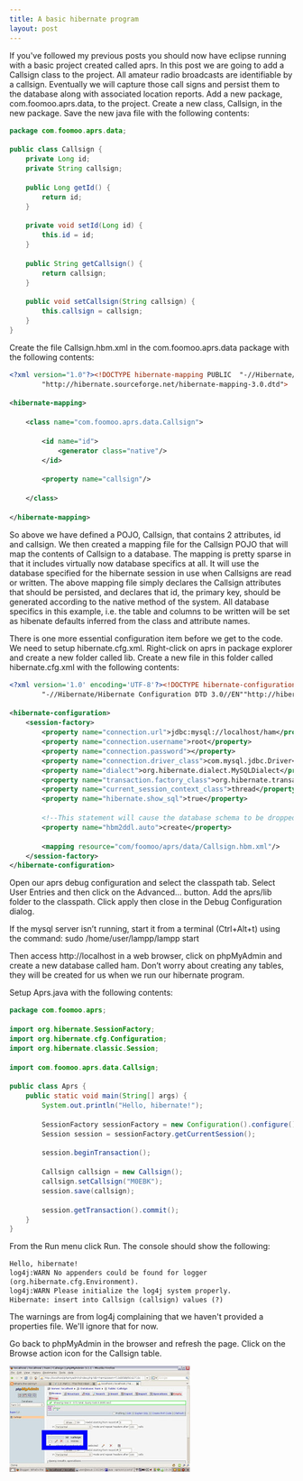 ```yaml
---
title: A basic hibernate program
layout: post
---
```

If you've followed my previous posts you should now have eclipse running with a basic project created called aprs. In this post we are going to add a Callsign class to the project. All amateur radio broadcasts are identifiable by a callsign. Eventually we will capture those call signs and persist them to the database along with associated location reports. Add a new package, com.foomoo.aprs.data, to the project. Create a new class, Callsign, in the new package. Save the new java file with the following contents: 

```java
package com.foomoo.aprs.data;

public class Callsign {
    private Long id;
    private String callsign;

    public Long getId() {
        return id;
    }

    private void setId(Long id) {
        this.id = id;
    }

    public String getCallsign() {
        return callsign;
    }

    public void setCallsign(String callsign) {
        this.callsign = callsign;
    }
}
```

Create the file Callsign.hbm.xml in the com.foomoo.aprs.data package with the following contents: 

```xml
<?xml version="1.0"?><!DOCTYPE hibernate-mapping PUBLIC  "-//Hibernate/Hibernate Mapping DTD 3.0//EN"
        "http://hibernate.sourceforge.net/hibernate-mapping-3.0.dtd">

<hibernate-mapping>

    <class name="com.foomoo.aprs.data.Callsign">

        <id name="id">
            <generator class="native"/>
        </id>

        <property name="callsign"/>

    </class>

</hibernate-mapping>
``` 

So above we have defined a POJO, Callsign, that contains 2 attributes, id and callsign. We then created a mapping file for the Callsign POJO that will map the contents of Callsign to a database. The mapping is pretty sparse in that it includes virtually now database specifics at all. It will use the database specified for the hibernate session in use when Callsigns are read or written. The above mapping file simply declares the Callsign attributes that should be persisted, and declares that id, the primary key, should be generated according to the native method of the system. All database specifics in this example, i.e. the table and columns to be written will be set as hibenate defaults inferred from the class and attribute names.

There is one more essential configuration item before we get to the code. We need to setup hibernate.cfg.xml. Right-click on aprs in package explorer and create a new folder called lib. Create a new file in this folder called hibernate.cfg.xml with the following contents:

```xml
<?xml version='1.0' encoding='UTF-8'?><!DOCTYPE hibernate-configuration PUBLIC
        "-//Hibernate/Hibernate Configuration DTD 3.0//EN""http://hibernate.sourceforge.net/hibernate-configuration-3.0.dtd">

<hibernate-configuration>
    <session-factory>
        <property name="connection.url">jdbc:mysql://localhost/ham</property>
        <property name="connection.username">root</property>
        <property name="connection.password"></property>
        <property name="connection.driver_class">com.mysql.jdbc.Driver</property>
        <property name="dialect">org.hibernate.dialect.MySQLDialect</property>
        <property name="transaction.factory_class">org.hibernate.transaction.JDBCTransactionFactory</property>
        <property name="current_session_context_class">thread</property>
        <property name="hibernate.show_sql">true</property>

        <!--This statement will cause the database schema to be dropped andrecreated at startup. We will comment it out after initial programruns to maintain our data between program executions.-->
        <property name="hbm2ddl.auto">create</property>

        <mapping resource="com/foomoo/aprs/data/Callsign.hbm.xml"/>
    </session-factory>
</hibernate-configuration>
```

Open our aprs debug configuration and select the classpath tab. Select User Entries and then click on the Advanced… button. Add the aprs/lib folder to the classpath. Click apply then close in the Debug Configuration dialog.

If the mysql server isn’t running, start it from a terminal (Ctrl+Alt+t) using the command:
sudo /home/user/lampp/lampp start

Then access http://localhost in a web browser, click on phpMyAdmin and create a new database called ham. Don’t worry about creating any tables, they will be created for us when we run our hibernate program.

Setup Aprs.java with the following contents:

```java
package com.foomoo.aprs;

import org.hibernate.SessionFactory;
import org.hibernate.cfg.Configuration;
import org.hibernate.classic.Session;

import com.foomoo.aprs.data.Callsign;

public class Aprs {
    public static void main(String[] args) {
        System.out.println("Hello, hibernate!");

        SessionFactory sessionFactory = new Configuration().configure().buildSessionFactory();
        Session session = sessionFactory.getCurrentSession();

        session.beginTransaction();

        Callsign callsign = new Callsign();
        callsign.setCallsign("M0EBK");
        session.save(callsign);

        session.getTransaction().commit();
    }
}
```

From the Run menu click Run. The console should show the following: 

```
Hello, hibernate!
log4j:WARN No appenders could be found for logger (org.hibernate.cfg.Environment).
log4j:WARN Please initialize the log4j system properly.
Hibernate: insert into Callsign (callsign) values (?)
```

The warnings are from log4j complaining that we haven't provided a properties file. We'll ignore that for now.

Go back to phpMyAdmin in the browser and refresh the page. Click on the Browse action icon for the Callsign table. 

![](/images/CallsignTable1-798094.jpg)